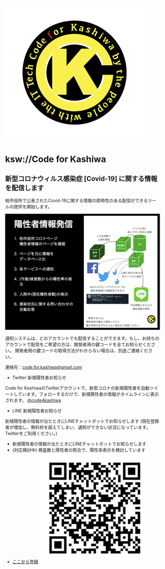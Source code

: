 ![C4K_Logo](img/cfk-logo.png)
# ksw://Code for Kashiwa

## 新型コロナウィルス感染症 [Covid-19] に関する情報を配信します
柏市役所で公表されたCovid-19に関する情報の即時性のある配信ができるツールの提供を開始します。

![NOTICE_COVID19](img/line_bot_document.001.jpg)

通知システムは、どのアカウントでも配信することができます。もし、お持ちのアカウントで配信をご希望の方は、開発者用の鍵コードを全てお知らせください。
開発者用の鍵コードの取得方法がわからない場合は、別途ご連絡ください。

連絡先：code.for.kashiwa@gmail.com

 - Twitter 新規陽性者お知らせ
 
  Code for KashiwaのTwitterアカウントで、新型コロナの新規陽性者を自動ツイートしています。フォローするだけで、新規陽性者の情報がタイムラインに表示されます。
  <a href="https://twitter.com/code4kashiwa">@code4kashiwa</a>
  
 - LINE 新規陽性者お知らせ
 
  新規陽性者の情報が出たときにLINEチャットボットでお知らせします (現在登録者が増加し、無料枠を超えてしまい、通知ができない状況になっています。Twitterをご利用ください。)
   - 新規陽性者の情報が出たときにLINEチャットボットでお知らせします
   - (対応検討中) 検査数と陽性者の割合で、陽性率表示を検討しています
   - <a href="https://line.me/R/ti/p/%40336cfsja?fbclid=IwAR09NRHB3b8V4Os7SQ5HIpl4eoWcx-aU_2rXz8i9ga7m6gYEnF4J0-juWoI&h=AT0Z5mzyayHxGY0jmOSI57JRnxXUD0D4mJkBd9NwE-XQEH1g5hqYOZUg1i4jBq3bWvXKpt_ugGA64Ceo-X97rsaNGL0FOs3ILUNy_soYajYCYpqOQH5MREQ1OwfyVcewiuhmYAdlXNdCvdEIoLgzhdS7CZRio1WRWA">ここから登録</a>
   ![LINE_QR](img/line-bot.png)